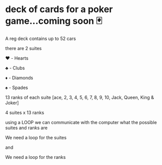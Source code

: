 # deck of cards for a poker game...coming soon 🃏

A reg deck contains up to 52 cars

there are 2 suites 

♥️ - Hearts

♣️ - Clubs

♦️ - Diamonds

♠️ - Spades

13 ranks of each suite [ace, 2, 3, 4, 5, 6, 7, 8, 9, 10, Jack, Queen, King & Joker]

4 suites x 13 ranks

using a LOOP we can communicate with the computer what the possible suites and ranks are

We need a loop for the suites

and

We need a loop for the ranks